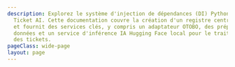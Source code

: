 ```yaml
---
description: Explorez le système d'injection de dépendances (DI) Python au cœur d'Open
  Ticket AI. Cette documentation couvre la création d'un registre central qui configure
  et fournit des services clés, y compris un adaptateur OTOBO, des préparateurs de
  données et un service d'inférence IA Hugging Face local pour le traitement automatisé
  des tickets.
pageClass: wide-page
layout: page
---
```

<CodeDocumentation parentPackageId="src.ce.core.config" show-all-classes show-all-functions />